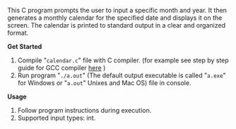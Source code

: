 This C program prompts the user to input a specific month and year. It then generates a monthly calendar for the specified date and displays it on the screen. The calendar is printed to standard output in a clear and organized format.

**Get Started**
1. Compile "`calendar.c`" file with C compiler. (for example see step by step guide for GCC compiler [here](https://www3.ntu.edu.sg/home/ehchua/programming/cpp/gcc_make.html) )
2. Run program "`./a.out`" (The default output executable is called "`a.exe`" for Windows or "`a.out`" Unixes and Mac OS) file in console.

**Usage**
1. Follow program instructions during execution.
2. Supported input types: int.

